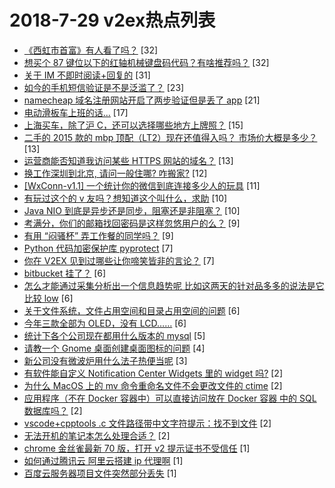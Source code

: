 # 2018-7-29 v2ex热点列表

+ [《西虹市首富》有人看了吗？](https://www.v2ex.com/t/475036#reply32) [32]
+ [想买个 87 键位以下的红轴机械键盘码代码？有啥推荐吗？](https://www.v2ex.com/t/475053#reply32) [32]
+ [关于 IM 不即时阅读+回复的](https://www.v2ex.com/t/475072#reply31) [31]
+ [如今的手机短信验证是不是泛滥了？](https://www.v2ex.com/t/475028#reply23) [23]
+ [namecheap 域名注册网站开启了两步验证但是丢了 app](https://www.v2ex.com/t/475034#reply21) [21]
+ [电动滑板车上班的话...](https://www.v2ex.com/t/475047#reply17) [17]
+ [上海买车，除了沪 C，还可以选择哪些地方上牌照？](https://www.v2ex.com/t/475037#reply15) [15]
+ [二手的 2015 款的 mbp 顶配（LT2）现在还值得入吗？ 市场价大概是多少？](https://www.v2ex.com/t/475033#reply13) [13]
+ [运营商能否知道我访问某些 HTTPS 网站的域名？](https://www.v2ex.com/t/475061#reply13) [13]
+ [换工作深圳到北京, 请问一般住哪? 咋搬家?](https://www.v2ex.com/t/475051#reply12) [12]
+ [[WxConn-v1.1] 一个统计你的微信到底连接多少人的玩具](https://www.v2ex.com/t/475056#reply11) [11]
+ [有玩过这个的 v 友吗？想知道这个叫什么，求助](https://www.v2ex.com/t/475058#reply10) [10]
+ [Java NIO 到底是异步还是同步，阻塞还是非阻塞？](https://www.v2ex.com/t/475074#reply10) [10]
+ [考满分，你们的邮箱找回密码是这样忽悠用户的么？](https://www.v2ex.com/t/475038#reply9) [9]
+ [有用 “闷骚杯” 弄工作餐的同学吗？](https://www.v2ex.com/t/475068#reply9) [9]
+ [Python 代码加密保护库 pyprotect](https://www.v2ex.com/t/475057#reply7) [7]
+ [你在 V2EX 见到过哪些让你啼笑皆非的言论？](https://www.v2ex.com/t/475075#reply7) [7]
+ [bitbucket 挂了？](https://www.v2ex.com/t/475040#reply6) [6]
+ [怎么才能通过采集分析出一个信息趋势呢 比如这两天的针对品多多的说法是它比较 low](https://www.v2ex.com/t/475045#reply6) [6]
+ [关于文件系统，文件占用空间和目录占用空间的问题](https://www.v2ex.com/t/475060#reply6) [6]
+ [今年三款全部为 OLED，没有 LCD……](https://www.v2ex.com/t/475062#reply6) [6]
+ [统计下各个公司现在都用什么版本的 mysql](https://www.v2ex.com/t/475069#reply5) [5]
+ [请教一个 Gnome 桌面创建桌面图标的问题](https://www.v2ex.com/t/475071#reply4) [4]
+ [新公司没有微波炉用什么法子热便当呢](https://www.v2ex.com/t/475083#reply3) [3]
+ [有软件能自定义 Notification Center Widgets 里的 widget 吗?](https://www.v2ex.com/t/475030#reply2) [2]
+ [为什么 MacOS 上的 mv 命令重命名文件不会更改文件的 ctime](https://www.v2ex.com/t/475044#reply2) [2]
+ [应用程序（不在 Docker 容器中）可以直接访问放在 Docker 容器 中的 SQL 数据库吗？](https://www.v2ex.com/t/475065#reply2) [2]
+ [vscode+cpptools .c 文件路径带中文字符提示：找不到文件](https://www.v2ex.com/t/475076#reply2) [2]
+ [无法开机的笔记本怎么处理合适？](https://www.v2ex.com/t/475081#reply2) [2]
+ [chrome 金丝雀最新 70 版，打开 v2 提示证书不受信任](https://www.v2ex.com/t/475043#reply1) [1]
+ [如何通过腾讯云 阿里云搭建 ip 代理啊](https://www.v2ex.com/t/475070#reply1) [1]
+ [百度云服务器项目文件突然部分丢失](https://www.v2ex.com/t/475079#reply1) [1]
